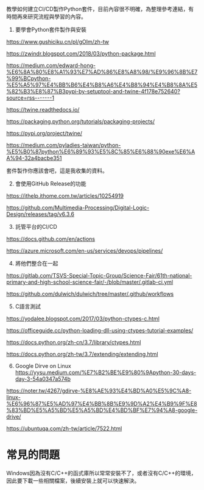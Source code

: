教學如何建立CI/CD製作Python套件，目前內容很不明確，為整理參考連結，有時間再來研究流程與學習的內容。

1. 要學會Python套件製作與安裝

https://www.gushiciku.cn/pl/gOIm/zh-tw

https://zwindr.blogspot.com/2018/03/python-package.html

https://medium.com/edward-hong-%E6%8A%80%E8%A1%93%E7%AD%86%E8%A8%98/%E9%96%8B%E7%99%BCpython-%E5%A5%97%E4%BB%B6%E4%B8%A6%E4%B8%94%E4%B8%8A%E5%82%B3%E8%87%B3pypi-by-setuptool-and-twine-4f178e752640?source=rss-------1

https://twine.readthedocs.io/

https://packaging.python.org/tutorials/packaging-projects/

https://pypi.org/project/twine/

https://medium.com/pyladies-taiwan/python-%E5%B0%87python%E6%89%93%E5%8C%85%E6%88%90exe%E6%AA%94-32a4bacbe351

套件製作你應該會吧，這是我收集的資料。

2. 會使用GitHub Release的功能

https://ithelp.ithome.com.tw/articles/10254919

https://github.com/Multimedia-Processing/Digital-Logic-Design/releases/tag/v6.3.6

3. 託管平台的CI/CD

https://docs.github.com/en/actions

https://azure.microsoft.com/en-us/services/devops/pipelines/

4. 將他們整合在一起

https://gitlab.com/TSVS-Special-Topic-Group/Science-Fair/61th-national-primary-and-high-school-science-fair/-/blob/master/.gitlab-ci.yml

https://github.com/dulwich/dulwich/tree/master/.github/workflows

5. C語言測試

https://yodalee.blogspot.com/2017/03/python-ctypes-c.html

https://officeguide.cc/python-loading-dll-using-ctypes-tutorial-examples/

https://docs.python.org/zh-cn/3.7/library/ctypes.html

https://docs.python.org/zh-tw/3.7/extending/extending.html

6. Google Dirve on Linux
https://yysu.medium.com/%E7%B2%BE%E9%80%9Apython-30-days-day-3-54a0347a574b

https://noter.tw/4267/gdirve-%E8%AE%93%E4%BD%A0%E5%9C%A8-linux-%E6%96%87%E5%AD%97%E4%BB%8B%E9%9D%A2%E4%B9%9F%E8%83%BD%E5%A5%BD%E5%A5%BD%E4%BD%BF%E7%94%A8-google-drive/

https://ubuntuqa.com/zh-tw/article/7522.html

# 常見的問題
Windows因為沒有C/C++的函式庫所以常常安裝不了，或者沒有C/C++的環境，因此要下載一些相關檔案，後續安裝上就可以快速解決。
